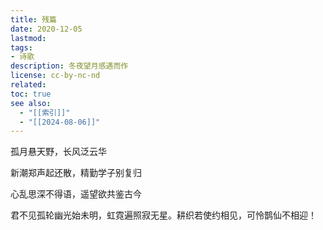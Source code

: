 ```yaml
---
title: 残篇
date: 2020-12-05
lastmod: 
tags: 
- 诗歌
description: 冬夜望月感遇而作
license: cc-by-nc-nd
related: 
toc: true
see also:
  - "[[索引]]"
  - "[[2024-08-06]]"
---
```


孤月悬天野，长风泛云华

新潮郑声起还散，精勤学子别复归

心乱思深不得语，遥望欲共鉴古今

君不见孤轮幽光始未明，虹霓遍照寂无星。耕织若使约相见，可怜鹊仙不相迎！